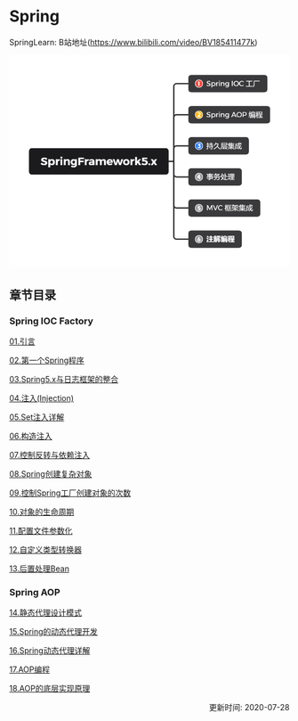 # Spring
SpringLearn: B站地址(https://www.bilibili.com/video/BV185411477k)

![SpringLearn](./_Images/SpringFramework5.x.png)

## 章节目录
### Spring IOC Factory
[01.引言](./_01_引言.md)  
  
[02.第一个Spring程序](./_02_第一个Spring程序.md)  
  
[03.Spring5.x与日志框架的整合](./_03_Spring5.x与日志框架的整合.md)  
  
[04.注入(Injection)](./_04_注入(Injection).md)  
  
[05.Set注入详解](./_05_Set注入详解.md)  
  
[06.构造注入](./_06_构造注入.md)  
  
[07.控制反转与依赖注入](./_07_控制反转与依赖注入.md)  
  
[08.Spring创建复杂对象](./_08_Spring创建复杂对象.md)  
  
[09.控制Spring工厂创建对象的次数](./_09_控制Spring工厂创建对象的次数.md)  
  
[10.对象的生命周期](./_10_对象的生命周期.md)  
  
[11.配置文件参数化](./_11_配置文件参数化.md)  
  
[12.自定义类型转换器](./_12_自定义类型转换器.md)  
  
[13.后置处理Bean](./_13_后置处理Bean.md)  
  
### Spring AOP
[14.静态代理设计模式](./_14_静态代理设计模式.md)  
  
[15.Spring的动态代理开发](./_15_Spring的动态代理开发.md)  
  
[16.Spring动态代理详解](./_16_Spring动态代理详解.md)  
  
[17.AOP编程](./_17_AOP编程.md)  
  
[18.AOP的底层实现原理](./_18_AOP的底层实现原理.md)  
<p align="right">更新时间: 2020-07-28</p>
